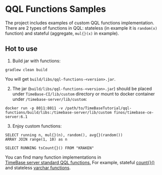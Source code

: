 # QQL Functions Samples

The project includes examples of custom QQL functions implementation. 
There are 2 types of functions in QQL: 
stateless (in example it is `random(x)` function) and stateful (aggregate, `mul{}(x)` in example).

## Hot to use

1. Build jar with functions:

```
gradlew clean build
```

You will get `build/libs/qql-functions-<version>.jar`.

2. The jar (`build/libs/qql-functions-<version>.jar`) should be placed under `TimeBase-CI/lib/custom` directory 
or mount to docker container under `/timebase-server/lib/custom`:

```
docker run -p 8011:8011 -v /path/to/TimeBaseTutorial/qql-functions/build/libs:/timebase-server/lib/custom finos/timebase-ce-server:6.1
```

3. Enjoy custom functions:

```
SELECT running n, mul{}(n), random(), avg{}(random())
ARRAY JOIN range(1, 10) as n
```

```
SELECT RUNNING tsCount{}() FROM "KRAKEN" 
```

You can find many function implementations in  
[TimeBase server standard QQL functions.](https://github.com/finos/TimeBase-CE/tree/main-6.1/java/timebase/computations-std/src/main/java/com/epam/deltix/computations)
For example, stateful [count{}()](https://github.com/finos/TimeBase-CE/blob/main-6.1/java/timebase/computations-std/src/main/java/com/epam/deltix/computations/stateful/Count.java) 
and stateless [varchar functions](https://github.com/finos/TimeBase-CE/blob/main-6.1/java/timebase/computations-std/src/main/java/com/epam/deltix/computations/VarcharFunctions.java).